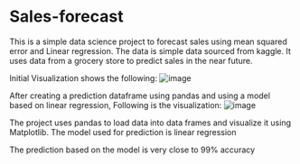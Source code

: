 # Sales-forecast

This is a simple data science project to forecast sales using mean squared error and Linear regression.
The data is simple data sourced from kaggle. It uses data from a grocery store to predict sales in the near future.

Initial Visualization shows the following:
![image](https://github.com/Siddhantrao/Sales-forecast/assets/24964631/c2985d54-9b09-452b-bdeb-8f0b0047fab5)

After creating a prediction dataframe using pandas and using a model based on linear regression, Following is the visualization:
![image](https://github.com/Siddhantrao/Sales-forecast/assets/24964631/cbbf7b86-c637-4245-ae51-d0e1c9bcd1d2)

The project uses pandas to load data into data frames and visualize it using Matplotlib.
The model used for prediction is linear regression

The prediction based on the model is very close to 99% accuracy
